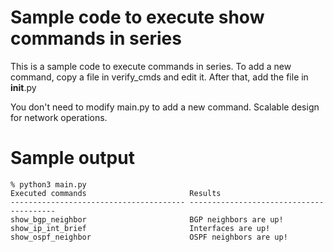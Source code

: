 # Sample code to execute show commands in series

This is a sample code to execute commands in series.
To add a new command, copy a file in verify_cmds and edit it.
After that, add the file in __init__.py

You don't need to modify main.py to add a new command.
Scalable design for network operations.

# Sample output

```
% python3 main.py 
Executed commands                       Results
--------------------------------------- ----------------------------------------
show_bgp_neighbor                       BGP neighbors are up!                   
show_ip_int_brief                       Interfaces are up!                      
show_ospf_neighbor                      OSPF neighbors are up!   
```


